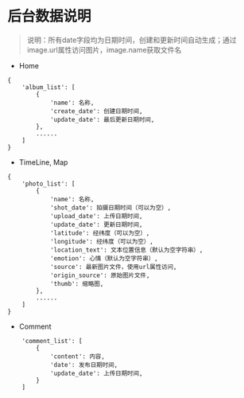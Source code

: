 # 后台数据说明
  
> 说明：所有date字段均为日期时间，创建和更新时间自动生成；通过image.url属性访问图片，image.name获取文件名
  
- Home
  
```
{
    'album_list': [
        {
            'name': 名称,
            'create_date': 创建日期时间,
            'update_date': 最后更新日期时间,
        },
        ......
    ]
}
```
  
- TimeLine, Map
  
```
{
    'photo_list': [
        {
            'name': 名称,
            'shot_date': 拍摄日期时间（可以为空）,
            'upload_date': 上传日期时间,
            'update_date': 更新日期时间,
            'latitude': 经纬度（可以为空）,
            'longitude': 经纬度（可以为空）,
            'location_text': 文本位置信息（默认为空字符串）,
            'emotion': 心情（默认为空字符串）,
            'source': 最新图片文件，使用url属性访问,
            'origin_source': 原始图片文件,
            'thumb': 缩略图,
        },
        ......
    ]
}
```

- Comment
  
```
    'comment_list': [
        {
            'content': 内容,
            'date': 发布日期时间,
            'update_date': 上传日期时间,
        }
    ]
```

